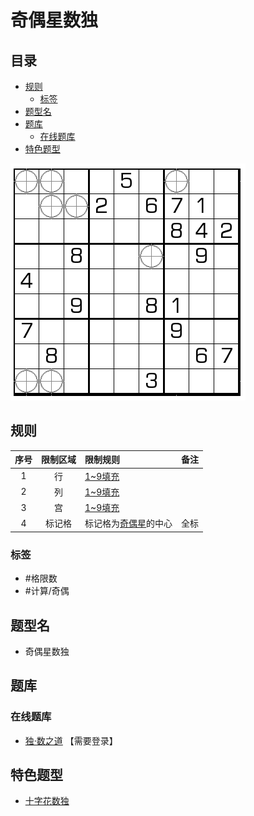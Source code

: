 # 奇偶星数独
<!-- START doctoc generated TOC please keep comment here to allow auto update -->
<!-- DON'T EDIT THIS SECTION, INSTEAD RE-RUN doctoc TO UPDATE -->
## 目录

- [规则](#%E8%A7%84%E5%88%99)
  - [标签](#%E6%A0%87%E7%AD%BE)
- [题型名](#%E9%A2%98%E5%9E%8B%E5%90%8D)
- [题库](#%E9%A2%98%E5%BA%93)
  - [在线题库](#%E5%9C%A8%E7%BA%BF%E9%A2%98%E5%BA%93)
- [特色题型](#%E7%89%B9%E8%89%B2%E9%A2%98%E5%9E%8B)

<!-- END doctoc generated TOC please keep comment here to allow auto update -->

![题](../../../../images/sudoku/奇偶星数独.png)

## 规则

| 序号  | 限制区域 | 限制规则         | 备注  |
|:---:|:----:|:-------------|:---:|
|  1  |  行   | [1~9填充]      |     |
|  2  |  列   | [1~9填充]      |     |
|  3  |  宫   | [1~9填充]      |     |
|  4  | 标记格  | 标记格为[奇偶星]的中心 | 全标  |

### 标签

- #格限数
- #计算/奇偶

## 题型名

- 奇偶星数独

## 题库

### 在线题库

- [独·数之道](http://www.sudokufans.org.cn/lx/game.index.php?type=mine2) 【需要登录】

## 特色题型

- [十字花数独](十字花数独.md)

[1~9填充]: ../../../../rules.md#1to9填充
[奇偶星]: ../../../../rules.md#奇偶星
